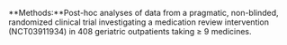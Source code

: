 **Methods:**Post-hoc analyses of data from a pragmatic, non-blinded, randomized clinical trial investigating a medication review intervention (NCT03911934) in 408 geriatric outpatients taking ≥ 9 medicines.